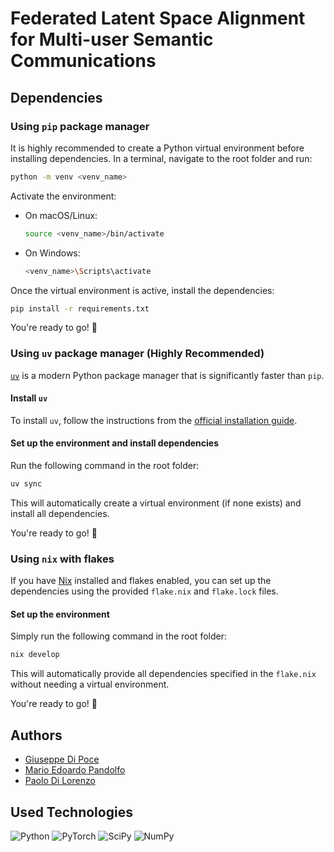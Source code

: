 # Federated Latent Space Alignment for Multi-user Semantic Communications

## Dependencies  

### Using `pip` package manager  

It is highly recommended to create a Python virtual environment before installing dependencies. In a terminal, navigate to the root folder and run:  

```bash
python -m venv <venv_name>
```

Activate the environment:  

- On macOS/Linux:  

  ```bash
  source <venv_name>/bin/activate
  ```

- On Windows:  

  ```bash
  <venv_name>\Scripts\activate
  ```

Once the virtual environment is active, install the dependencies:  

```bash
pip install -r requirements.txt
```

You're ready to go! 🚀  

### Using `uv` package manager (Highly Recommended)  

[`uv`](https://github.com/astral-sh/uv) is a modern Python package manager that is significantly faster than `pip`.  

#### Install `uv`  

To install `uv`, follow the instructions from the [official installation guide](https://github.com/astral-sh/uv#installation).  

#### Set up the environment and install dependencies  

Run the following command in the root folder:  

```bash
uv sync
```

This will automatically create a virtual environment (if none exists) and install all dependencies.  

You're ready to go! 🚀  

### Using `nix` with flakes  

If you have [Nix](https://nixos.org) installed and flakes enabled, you can set up the dependencies using the provided `flake.nix` and `flake.lock` files.  

#### Set up the environment  

Simply run the following command in the root folder:  

```bash
nix develop
```

This will automatically provide all dependencies specified in the `flake.nix` without needing a virtual environment.  

You're ready to go! 🚀

## Authors

- [Giuseppe Di Poce](https://github.com/giuseppedipoce)
- [Mario Edoardo Pandolfo](https://github.com/JRhin)
- [Paolo Di Lorenzo](https://scholar.google.com/citations?hl=en&user=VZYvspQAAAAJ)

## Used Technologies

![Python](https://img.shields.io/badge/python-3670A0?style=for-the-badge&logo=python&logoColor=ffdd54)
![PyTorch](https://img.shields.io/badge/PyTorch-%23EE4C2C.svg?style=for-the-badge&logo=PyTorch&logoColor=white)
![SciPy](https://img.shields.io/badge/SciPy-%230C55A5.svg?style=for-the-badge&logo=scipy&logoColor=%white)
![NumPy](https://img.shields.io/badge/numpy-%23013243.svg?style=for-the-badge&logo=numpy&logoColor=white)
